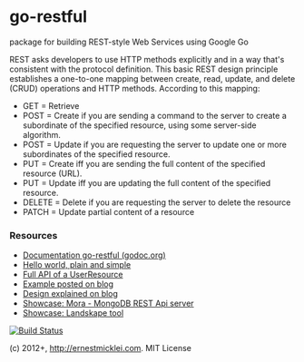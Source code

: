 go-restful
==========

package for building REST-style Web Services using Google Go

REST asks developers to use HTTP methods explicitly and in a way that's consistent with the protocol definition. This basic REST design principle establishes a one-to-one mapping between create, read, update, and delete (CRUD) operations and HTTP methods. According to this mapping:

- GET = Retrieve
- POST = Create if you are sending a command to the server to create a subordinate of the specified resource, using some server-side algorithm.
- POST = Update if you are requesting the server to update one or more subordinates of the specified resource.
- PUT = Create iff you are sending the full content of the specified resource (URL).
- PUT = Update iff you are updating the full content of the specified resource.
- DELETE = Delete if you are requesting the server to delete the resource
- PATCH = Update partial content of a resource
    
### Resources

- [Documentation go-restful (godoc.org)](http://godoc.org/github.com/emicklei/go-restful)
- [Hello world, plain and simple](https://github.com/emicklei/go-restful/tree/master/examples/restful-hello-world.go)  
- [Full API of a UserResource](https://github.com/emicklei/go-restful/tree/master/examples/restful-user-resource.go) 
- [Example posted on blog](http://ernestmicklei.com/2012/11/24/go-restful-first-working-example/)
- [Design explained on blog](http://ernestmicklei.com/2012/11/11/go-restful-api-design/)
- [Showcase: Mora - MongoDB REST Api server](https://github.com/emicklei/mora)
- [Showcase: Landskape tool](https://github.com/emicklei/landskape)

[![Build Status](https://drone.io/github.com/emicklei/go-restful/status.png)](https://drone.io/github.com/emicklei/go-restful/latest)

(c) 2012+, http://ernestmicklei.com. MIT License